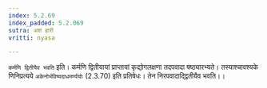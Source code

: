 ```yaml
---
index: 5.2.69
index_padded: 5.2.069
sutra: अशं हारी
vritti: nyasa

---
```

`कर्मणि द्वितीयैव भवति` इति। कर्मणि द्वितीयायां प्राप्तायां कृद्योगलक्षणा तदपवादा षष्ठ्यारभ्यते। तस्याश्चावश्यके णिनिप्रत्यये `अकेनोर्भविष्यदाधमर्ण्ययोः` (2.3.70) इति प्रतिषेधः। तेन निरपवादाद्द्वितीयैव भवति।।